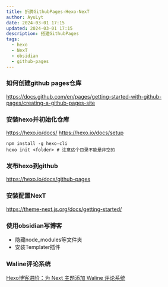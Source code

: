 ```yaml
---
title: 折腾GithubPages-Hexo-NexT
author: AyuLyt
date: 2024-03-01 17:15
updated: 2024-03-01 17:15
description: 搭建GithubPages
tags:
  - hexo
  - NexT
  - obsidian
  - github-pages
---
```

### 如何创建github pages仓库

https://docs.github.com/en/pages/getting-started-with-github-pages/creating-a-github-pages-site

### 安装hexo并初始化仓库

https://hexo.io/docs/
https://hexo.io/docs/setup

```
npm install -g hexo-cli
hexo init <folder> # 注意这个目录不能是非空的
```


### 发布hexo到github

https://hexo.io/docs/github-pages


### 安装配置NexT

https://theme-next.js.org/docs/getting-started/


### 使用obsidian写博客

- 隐藏node_modules等文件夹
- 安装Templater插件

### Waline评论系统

[Hexo博客进阶：为 Next 主题添加 Waline 评论系统](https://qianfanguojin.top/2022/01/20/Hexo%E5%8D%9A%E5%AE%A2%E8%BF%9B%E9%98%B6%EF%BC%9A%E4%B8%BA-Next-%E4%B8%BB%E9%A2%98%E6%B7%BB%E5%8A%A0-Waline-%E8%AF%84%E8%AE%BA%E7%B3%BB%E7%BB%9F/)
